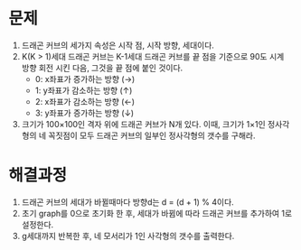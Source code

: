 # 문제

1. 드래곤 커브의 세가지 속성은 시작 점, 시작 방향, 세대이다.
2. K(K > 1)세대 드래곤 커브는 K-1세대 드래곤 커브를 끝 점을 기준으로 90도 시계 방향 회전 시킨 다음, 그것을 끝 점에 붙인 것이다.
   - 0: x좌표가 증가하는 방향 (→)
   - 1: y좌표가 감소하는 방향 (↑)
   - 2: x좌표가 감소하는 방향 (←)
   - 3: y좌표가 증가하는 방향 (↓)
3. 크기가 100×100인 격자 위에 드래곤 커브가 N개 있다. 이때, 크기가 1×1인 정사각형의 네 꼭짓점이 모두 드래곤 커브의 일부인 정사각형의 갯수를 구해라.



# 해결과정

1. 드래곤 커브의 세대가 바뀔때마다 방향d는 d = (d + 1) % 4이다.
2. 초기 graph를 0으로 초기화 한 후, 세대가 바뀜에 따라 드래곤 커브를 추가하여 1로 설정한다.
3. g세대까지 반복한 후, 네 모서리가 1인 사각형의 갯수를 출력한다.


